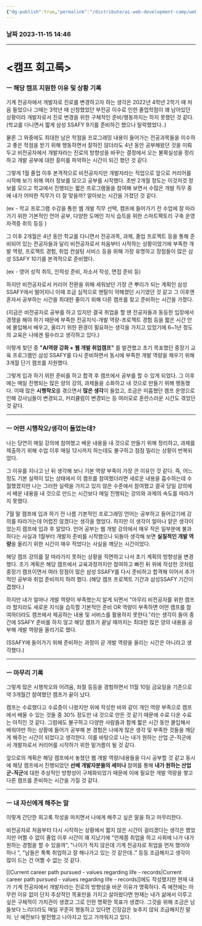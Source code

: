 ```yaml
---
{"dg-publish":true,"permalink":"/distribute/ai-web-development-camp/web-camp-memoir/","noteIcon":""}
---
```


### 날짜 2023-11-15 14:46

-------------------------------

# <캠프 회고록>
### ㅡ 해당 캠프 지원한 이유 및 상황 기록
기계 전공자에서 개발자로 진로를 변경하고자 하는 생각은 2022년 4학년 2학기 때 처음 들었으나 그때는 3학년 때 신청했었던 부전공 이수로 인한 졸업학점이 꽤 남아있던 상황이라 개발자로서 진로 변경을 위한 구체적인 준비/행동까지는 하지 못했던 것 같다. 
	(학교를 다니면서 짧게 삼성 SSAFY 9기를 준비하긴 했으나 탈락했었다..)
	
물론 그 와중에도 최대한 남은 학점을 프로그래밍 내용이 들어가는 전공과목들을 이수하고 좋은 학점을 받기 위해 행동하면서 잘하진 않더라도 4년 동안 공부해왔던 것을 미뤄두고 비전공자에서 개발자라는 진로의 방향성을 바꾸는 결정에서 오는 불확실성을 정리하고 개발 공부에 대한 흥미를 파악하는 시간이 되긴 했던 것 같다.
	
그렇게 1월 졸업 이후 본격적으로 비전공자지만 개발자라는 직업으로 앞으로 커리어를 시작해 보기 위해 여러 정보를 모으고 공부를 시작했다.  초반 2개월 정도는 이것저것 정보를 모으고 학교에서 진행되는 짧은 프로그램들을 참여해 보면서 수많은 개발 직무 중에 내가 어떠한 직무가 더 잘 맞을까? 알아보는 시간을 가졌던 것 같다.
	
(ex - 학교 프로그램 수강을 통한 웹 개발 직무 선택, 캠프에 들어가기 전 수업에 잘 따라가기 위한 기본적인 언어 공부, 다양한 도메인 지식 습득을 위한 스마트팩토리 구축 운영 자격증 취득 등등 )
	
그 이후 2개월은 4년 동안 학교를 다니면서 전공과목, 과제, 졸업 프로젝트 등을 통해 준비되어 있는 전공자들과 달리 비전공자로서 처음부터 시작하는 상황이었기에 부족한 개발 역량, 프로젝트 경험, 취업 컨설팅 서비스 등을 위해 가장 유명하고 장점들이 많은 삼성 SSAFY 10기를 본격적으로 준비했다.
	  
(ex - 영어 성적 취득, 인적성 준비, 자소서 작성, 면접 준비 등)  
	  
하지만 비전공자로서 커리어 전환을 위해 세워놨던 가장 큰 뿌리가 되는 계획인 삼성 SSAFY에서 떨어지니 이때 조금 심적으로 멘탈이 약해졌던 시기였던 것 같고 그 이후엔 혼자서 공부하는 시간을 최대한 줄이기 위해 다른 캠프를 찾고 준비하는 시간을 가졌다.
	
(지금은 비전공자로 공부를 하고 있지만 결국 취업을 할 땐 전공자들과 동등한 입장에서 경쟁을 해야 하기 때문에 부족한 전공지식-개발 역량-프로젝트 경험 등을 짧은 시간 안에 몰입해서 배우고, 올리기 위한 환경이 필요하는 생각을 가지고 있었기에 6~1년 정도의 교육은 나에겐 필수라고 생각하고 있다.)
	
이렇게 찾던 중  **"AI역량 강화 + 웹 개발 취업캠프"** 를 발견했고 초기 목표했던 중장기 교육 프로그램인 삼성 SSAFY를 다시 준비하면서 동시에 부족한 개발 역량을 채우기 위해 3개월 단기 캠프를 지원했다.
	
그렇게 입과 하기 위한 준비를 하고 합격 후 캠프에서 공부를 할 수 있게 되었다. 그 이후에는 매일 진행되는 많은 양의 강의, 과제들을 소화하고 내 것으로 만들기 위해 행동했다. 이때 많은 **시행착오**를 겪으면서 **많은 생각**이 들었고, 조금은 미흡했던 캠프 운영으로 인해 강사님들이 변경되고, 커리큘럼이 변경되는 등 여러모로 혼란스러운 시간도 겪었던 것 같다.

----
### ㅡ 어떤 시행착오/생각이 들었는데?
	
나는 당연히 매일 강의에 참여했고 배운 내용을 내 것으로 만들기 위해 정리하고, 과제를 제출하기 위해 수업 이후 매일 12시까지 하는데도 불구하고 점점 밀리는 상황이 반복되었다.
	
그 이유를 지나고 난 뒤 생각해 보니 기본 역량 부족이 가장 큰 이유인 것 같다. 즉, 어느 정도 기본 실력이 있는 상태에서 이 캠프를 참여했더라면 새로운 내용을 흡수하는데 수월했겠지만 나는 그러한 실력을 가지고 있지 않은 수준에서 참여했고 결국 당일 강의에서 배운 내용을 내 것으로 만드는 시간보다 매일 진행되는 강의와 과제의 속도를 따라가지 못했다.
	
7월 말 캠프에 입과 하기 전 나름 기본적인 프로그래밍 언어는 공부하고 들어갔기에 강의를 따라가는데 어렵진 않겠다는 생각을 했었다. 하지만 이 생각이 얼마나 얕은 생각이었는지 캠프에 입과 후 알았다. 언어 공부는 웹 개발 강의에서 매우 작은 일부분에 불과하다는 사실과 1월부터 개발자 준비를 시작했으나 되돌아 생각해 보면 **실질적인 개발 역량**을 올리기 위한 시간이 매우 적었다는 사실을 깨닫는 시간이었다.
	
해당 캠프 강의를 잘 따라가지 못하는 상황을 직면하고 나서 초기 계획의 방향성을 변경했다. 초기 계획은 해당 캠프에서 교육과정까지만 참여하고 빠진 뒤 위에 작성한 것처럼 중장기 캠프이면서 여러 장점이 많은 삼성 SSAFY를 다시 준비하고 합격해 이어서 추가적인 공부와 취업 준비까지 하려 했다. (해당 캠프 프로젝트 기간과 삼성SSAFY 기간이 겹쳤다.)
	
하지만 내가 얼마나 개발 역량이 부족했는지 알게 되면서 "아무리 비전공자를 위한 캠프라 할지라도 새로운 지식을 습득할 기본적인 준비 OR 역량이 부족하면 어떤 캠프를 참여하더라도 캠프에서 제공하는 내용 및 서비스를 활용하지 못한다."라는 생각이 들어 중간에 SSAFY 준비를 하지 않고 해당 캠프가 끝날 때까지는 최대한 많은 양의 내용을 공부해 개발 역량을 올리기로 했다. 
	
(SSAFY에 들어가기 위해 준비하는 과정이 곧 개발 역량을 올리는 시간은 아니라고 생각했다.)


---
### ㅡ 마무리 기록
그렇게 많은 시행착오와 어려움, 좌절 등등을 경험하면서 11월 10일 금요일을 기준으로 약 3개월간 참여했던 캠프가 끝이 났다.
	
캠프는 수료했다고 수료증이 나왔지만 위에 작성한 바와 같이 개인 역량 부족으로 캠프에서 배울 수 있는 것들 중 30% 정도만 내 것으로 만든 것 같기 때문에 수료 다운 수료는 아직인 것 같다. 그럼에도 불구하고 다양한 사람들과 함께 짧은 시간 동안 몰입해서 배워야만 하는 상황에 들어가 공부해 본 경험은 나에게 많은 생각 및 부족한 것들을 깨닫게 해주는 시간이 되었다고 생각한다. 이를 바탕으로 나는 내가 원하는 산업 군-직군에서 개발자로서 커리어를 시작하기 위한 밑거름이 될 것 같다.
	
앞으로의 계획은 해당 캠프에서 놓쳤던 웹 개발 역량/내용들을 다시 공부할 것 같고 동시에 해당 캠프에서 진행되었던 **선배 개발자분들의 세미나** 참여를 통해 **내가 원하는 산업 군-직군**에 대한 추상적인 방향성이 구체화되었기 때문에 이에 필요한 개발 역량을 쌓고 다른 캠프를 준비하는 시간을 가질 것 같다.

-----
### ㅡ 내 자신에게 해주는 말
이렇게 간단한 회고록 작성을 마치면서 나에게 해주고 싶은 말을 하고 마무리한다.
	
비전공자로 처음부터 다시 시작하는 상황에서 짧지 않은 시간이 걸리겠다는 생각은 했었지만 어쩔 수 없이 졸업 이후 시간이 꽤 지났기에 "언제쯤 취업을 하고 사회에 나가 내가 원하는 경험을 할 수 있을까", "나이가 적지 않은데 기계 전공자로 취업을 먼저 했어야 하나 ", "남들은 툭툭 취업하고 잘 해나가고 있는 것 같은데.." 등등  조급해지고 생각이 많이 드는 건 어쩔 수 없는 것 같다.
	
[[Current career path pursued - values ​​regarding life - records\|Current career path pursued - values ​​regarding life - records]]에도 작성했지만 현재 내가 기계 전공자에서 개발자라는 진로의 방향성을 바꾼 이유가 명확하다. 즉 예전에는 아무런 이유 없이 단지 추상적인 목표만을 가지고 살아왔다면 현재는 내가 삶에서 이루고 싶은 구체적이 가치관이 생겼고 그로 인한 명확한 목표가 생겼다. 그것을 위해 조금은 남들보다 느리더라도 매일 꾸준히 행동하고 있다면 긴장감은 늦추지 않되 조급해지진 말자. 난 예전보다 발전했고 나아지고 있고 가까워지고 있다.